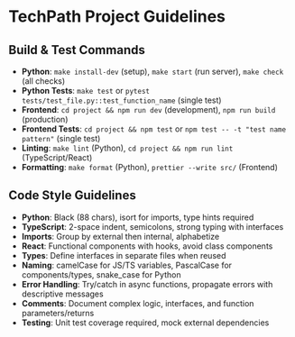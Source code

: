 # TechPath Project Guidelines

## Build & Test Commands
- **Python**: `make install-dev` (setup), `make start` (run server), `make check` (all checks)
- **Python Tests**: `make test` or `pytest tests/test_file.py::test_function_name` (single test)
- **Frontend**: `cd project && npm run dev` (development), `npm run build` (production)
- **Frontend Tests**: `cd project && npm test` or `npm test -- -t "test name pattern"` (single test)
- **Linting**: `make lint` (Python), `cd project && npm run lint` (TypeScript/React)
- **Formatting**: `make format` (Python), `prettier --write src/` (Frontend)

## Code Style Guidelines
- **Python**: Black (88 chars), isort for imports, type hints required
- **TypeScript**: 2-space indent, semicolons, strong typing with interfaces
- **Imports**: Group by external then internal, alphabetize
- **React**: Functional components with hooks, avoid class components
- **Types**: Define interfaces in separate files when reused
- **Naming**: camelCase for JS/TS variables, PascalCase for components/types, snake_case for Python
- **Error Handling**: Try/catch in async functions, propagate errors with descriptive messages
- **Comments**: Document complex logic, interfaces, and function parameters/returns
- **Testing**: Unit test coverage required, mock external dependencies
